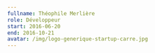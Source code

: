 ```yaml
---
fullname: Théophile Merlière
role: Développeur
start: 2016-06-20
end: 2016-10-21
avatar: /img/logo-generique-startup-carre.jpg
---
```

